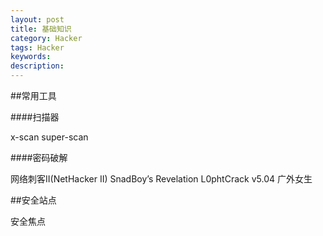 ```yaml
---
layout: post
title: 基础知识
category: Hacker
tags: Hacker
keywords: 
description: 
---
```



##常用工具

####扫描器

x-scan
super-scan

####密码破解

网络刺客II(NetHacker II)
SnadBoy’s Revelation
L0phtCrack v5.04
广外女生

##安全站点

安全焦点